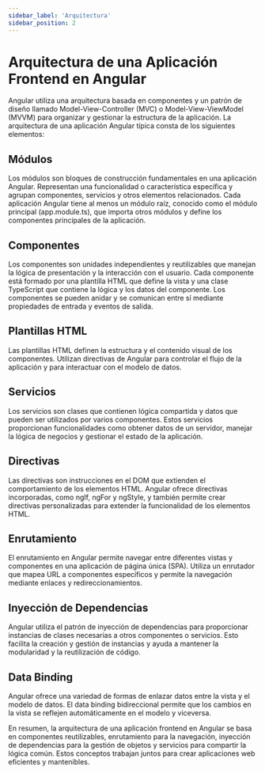 ```yaml
---
sidebar_label: 'Arquitectura'
sidebar_position: 2
---
```


# Arquitectura de una Aplicación Frontend en Angular
Angular utiliza una arquitectura basada en componentes y un patrón de diseño llamado Model-View-Controller (MVC) o Model-View-ViewModel (MVVM) para organizar y gestionar la estructura de la aplicación. La arquitectura de una aplicación Angular típica consta de los siguientes elementos:

## Módulos
Los módulos son bloques de construcción fundamentales en una aplicación Angular. Representan una funcionalidad o característica específica y agrupan componentes, servicios y otros elementos relacionados. Cada aplicación Angular tiene al menos un módulo raíz, conocido como el módulo principal (app.module.ts), que importa otros módulos y define los componentes principales de la aplicación.

## Componentes
Los componentes son unidades independientes y reutilizables que manejan la lógica de presentación y la interacción con el usuario. Cada componente está formado por una plantilla HTML que define la vista y una clase TypeScript que contiene la lógica y los datos del componente. Los componentes se pueden anidar y se comunican entre sí mediante propiedades de entrada y eventos de salida.

## Plantillas HTML
Las plantillas HTML definen la estructura y el contenido visual de los componentes. Utilizan directivas de Angular para controlar el flujo de la aplicación y para interactuar con el modelo de datos.

## Servicios
Los servicios son clases que contienen lógica compartida y datos que pueden ser utilizados por varios componentes. Estos servicios proporcionan funcionalidades como obtener datos de un servidor, manejar la lógica de negocios y gestionar el estado de la aplicación.

## Directivas
Las directivas son instrucciones en el DOM que extienden el comportamiento de los elementos HTML. Angular ofrece directivas incorporadas, como ngIf, ngFor y ngStyle, y también permite crear directivas personalizadas para extender la funcionalidad de los elementos HTML.

## Enrutamiento
El enrutamiento en Angular permite navegar entre diferentes vistas y componentes en una aplicación de página única (SPA). Utiliza un enrutador que mapea URL a componentes específicos y permite la navegación mediante enlaces y redireccionamientos.

## Inyección de Dependencias
Angular utiliza el patrón de inyección de dependencias para proporcionar instancias de clases necesarias a otros componentes o servicios. Esto facilita la creación y gestión de instancias y ayuda a mantener la modularidad y la reutilización de código.

## Data Binding
Angular ofrece una variedad de formas de enlazar datos entre la vista y el modelo de datos. El data binding bidireccional permite que los cambios en la vista se reflejen automáticamente en el modelo y viceversa.

En resumen, la arquitectura de una aplicación frontend en Angular se basa en componentes reutilizables, enrutamiento para la navegación, inyección de dependencias para la gestión de objetos y servicios para compartir la lógica común. Estos conceptos trabajan juntos para crear aplicaciones web eficientes y mantenibles.




